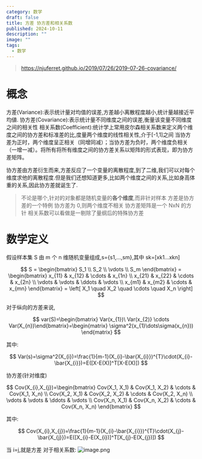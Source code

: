 ```yaml
---
category: 数学
draft: false
title: 方差 协方差和相关系数
published: 2024-10-11
description: ""
image: ""
tags:
  - 数学
---
```


> https://njuferret.github.io/2019/07/26/2019-07-26-covariance/

# 概念

方差(Variance):表示统计量对均值的误差,方差越小离散程度越小,统计量越接近平均値.
协方差(Covariance):表示统计量不同维度之间的误差,衡量该变量不同维度之间的相关性
相关系数(Coefficient):统计学上常用皮尔森相关系数来定义两个维度之间的协方差和标准差的比,度量两个维度的线性相关性,介于\[-1,1\]之间
当协方差为正时，两个维度呈正相关（同增同减）；当协方差为负时，两个维度负相关（一增一减）。将所有将所有维度之间的协方差关系以矩阵的形式表现，即为协方差矩阵。

协方差由方差衍生而来,方差反应了一个变量的离散程度,到了二维,我们可以对每个维度求他的离散程度.但是我们还想知道更多,比如两个维度之间的关系,比如身高体重的关系,因此协方差就诞生了.

> 不论是哪个,针对的对象都是随机变量的**各个维度**,而非针对样本
> 方差是协方差的一个特例
> 协方差为 0,则两个维度不相关
> 协方差矩阵是一个 NxN 的方针
> 相关系数可以看做是一剔除了量纲后的特殊协方差

# 数学定义

假设样本集 S 由 m 个 n 维随机变量组成,s={s1,...,sm},其中 sk=\[xk1...xkn]

$$
 S = \begin{bmatrix} S_1 \\ S_2 \\ \vdots \\ S_m \end{bmatrix} = \begin{bmatrix} x_{11} & x_{12} & \cdots & x_{1n} \\ x_{21} & x_{22} & \cdots & x_{2n} \\ \vdots & \vdots & \ddots & \vdots \\ x_{m1} & x_{m2} & \cdots & x_{mn} \end{bmatrix} = \left[ X_1 \quad X_2 \quad \cdots \quad X_n \right]
$$

对于纵向的方差来说,

$$
var(S)=\begin{bmatrix}
Var(x_{1})\ Var(x_{2)} \cdots  Var(X_{n})\end{bmatrix}=\begin{matrix}
\sigma^2(x_{1}\dots\sigma(x_{n}))
\end{matrix}
$$

其中:

$$
Var(s)=\sigma^2(X_{i})=\frac{1}{m-1}(X_{i}-\bar{X_{i}})^{T}\cdot(X_{i}-\bar{X_{i}})=E([X-E(X)]^T[X-E(X)])
$$

协方差(针对维度)

$$
Cov(X_{i},X_{j})=\begin{bmatrix}
Cov(X_1, X_1) & Cov(X_1, X_2) & \cdots & Cov(X_1, X_n) \\ Cov(X_2, X_1) & Cov(X_2, X_2) & \cdots & Cov(X_2, X_n) \\ \vdots & \vdots & \ddots & \vdots \\ Cov(X_n, X_1) & Cov(X_n, X_2) & \cdots & Cov(X_n, X_n)
\end{bmatrix}
$$

其中:

$$
Cov(X_{i},X_{j})=\frac{1}{m-1}(X_{i}-\bar{X_{i}})^{T}\cdot(X_{j}-\bar{X_{j}})=E([X_{i}-E(X_{i})]^T[X_{j}-E(X_{j})])
$$

当 i=j,就是方差
对于相关系数:
![image.png](https://picture-bed-1325530970.cos.ap-nanjing.myqcloud.com/20241011102848.png)
